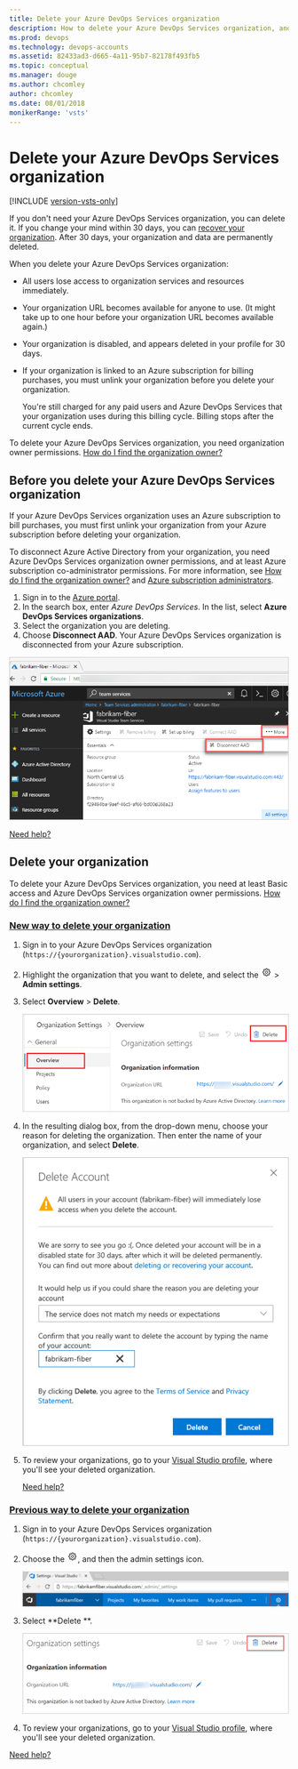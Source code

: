 ```yaml
---
title: Delete your Azure DevOps Services organization
description: How to delete your Azure DevOps Services organization, and what happens to users when you do.
ms.prod: devops
ms.technology: devops-accounts
ms.assetid: 82433ad3-d665-4a11-95b7-82178f493fb5
ms.topic: conceptual
ms.manager: douge
ms.author: chcomley
author: chcomley
ms.date: 08/01/2018
monikerRange: 'vsts'
---
```


# Delete your Azure DevOps Services organization

[!INCLUDE [version-vsts-only](../../_shared/version-vsts-only.md)]

If you don't need your Azure DevOps Services organization, you can delete it. If you change your mind within 30 days, you can [recover your organization](recover-your-vsts-organization.md).
After 30 days, your organization and data are permanently deleted.

When you delete your Azure DevOps Services organization:

* All users lose access to organization services and resources immediately.

* Your organization URL becomes available for anyone to use. (It might take up to one hour before your organization URL becomes available again.)

* Your organization is disabled, and appears deleted in your profile for 30 days.

* If your organization is linked to an Azure subscription for billing purchases, you must unlink your organization before you delete your organization.

  You're still charged for any paid users and Azure DevOps Services that your organization uses during this billing cycle. Billing stops after the current cycle ends.

To delete your Azure DevOps Services organization, you need organization owner permissions. [How do I find the organization owner?](faq-delete-restore-vsts-organization.md#find-owner)

## Before you delete your Azure DevOps Services organization

If your Azure DevOps Services organization uses an Azure subscription to bill purchases, you must first unlink your organization from your Azure subscription before deleting your organization.

To disconnect Azure Active Directory from your organization, you need Azure DevOps Services organization owner permissions, and at least Azure subscription co-administrator permissions. For more information, see [How do I find the organization owner?](faq-delete-restore-vsts-organization.md#find-owner) and [Azure subscription administrators](https://azure.microsoft.com/documentation/articles/billing-add-change-azure-subscription-administrator/).

1. Sign in to the [Azure portal](https://portal.azure.com).
2. In the search box, enter *Azure DevOps Services*. In the list, select **Azure DevOps Services organizations**.
3. Select the organization you are deleting.
4. Choose **Disconnect AAD**. Your Azure DevOps Services organization is disconnected from your Azure subscription.

  ![Screenshot of the Azure portal, with Disconnect AAD highlighted](_img/delete-organization/app_unlinkvsoorganization2.png)

  [Need help?](faq-delete-restore-vsts-organization.md#get-support)

## Delete your organization

To delete your Azure DevOps Services organization, you need at least Basic access and Azure DevOps Services organization owner
permissions. [How do I find the organization owner?](faq-delete-restore-vsts-organization.md#find-owner)

### [New way to delete your organization](#tab/new-nav)

1. Sign in to your Azure DevOps Services organization (```https://{yourorganization}.visualstudio.com```).
2. Highlight the organization that you want to delete, and select the ![gear icon](../../_img/icons/gear-icon.png) > **Admin settings**.

3. Select **Overview** > **Delete**.

   ![Screenshot of organization settings, with Overview and Delete highlighted](_img/delete-vsts-organization/organization-overview-settings.png)

4. In the resulting dialog box, from the drop-down menu, choose your reason for deleting the organization. Then enter the name of your organization, and select **Delete**.

   ![Screenshot of Delete Account dialog box](_img/delete-vsts-organization/delete-organization-popup.png)

5. To review your organizations, go to your [Visual Studio profile](https://app.vsaex.visualstudio.com/profile/view), where you'll see your deleted organization.

   [Need help?](faq-delete-restore-vsts-organization.md#get-support)

### [Previous way to delete your organization](#tab/previous-nav)

1. Sign in to your Azure DevOps Services organization (```https://{yourorganization}.visualstudio.com```).

2. Choose the ![gear icon](../../_img/icons/gear-icon.png), and then the admin settings icon.

   ![Screenshot of Open admin settings](../../_shared/_img/settings/open-admin-settings-horz-browser.png)

3. Select **Delete **.

   ![Screenshot of Organization settings dialog box, with Delete highlighted](_img/delete-vsts-organization/organization-settings-delete.png)

4. To review your organizations, go to your [Visual Studio profile](https://app.vsaex.visualstudio.com/profile/view), where you'll see your deleted organization.

  [Need help?](faq-delete-restore-vsts-organization.md#get-support)


